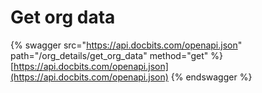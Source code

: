 # Get org data

{% swagger src="https://api.docbits.com/openapi.json" path="/org_details/get_org_data" method="get" %}
[https://api.docbits.com/openapi.json](https://api.docbits.com/openapi.json)
{% endswagger %}
